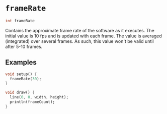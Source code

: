 # `frameRate`

```dart
int frameRate
```

Contains the approximate frame rate of the software as it executes.
The initial value is 10 fps and is updated with each frame.
The value is averaged (integrated) over several frames.
As such, this value won't be valid until after 5-10 frames.

## Examples

```dart
void setup() {
  frameRate(30);
}

void draw() {
  line(0, 0, width, height);
  println(frameCount);
}
```